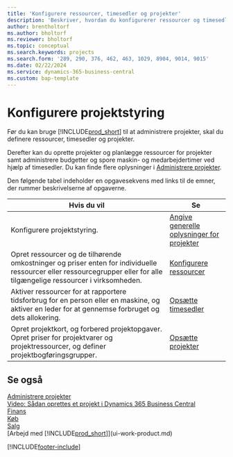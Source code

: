 ```yaml
---
title: 'Konfigurere ressourcer, timesedler og projekter'
description: 'Beskriver, hvordan du konfigurerer ressourcer og timesedler til at administrere projekter og deres budgetter.'
author: brentholtorf
ms.author: bholtorf
ms.reviewer: bholtorf
ms.topic: conceptual
ms.search.keywords: projects
ms.search.form: '289, 290, 376, 462, 463, 1029, 8904, 9014, 9015'
ms.date: 02/22/2024
ms.service: dynamics-365-business-central
ms.custom: bap-template
---
```

# Konfigurere projektstyring

Før du kan bruge [!INCLUDE[prod_short](includes/prod_short.md)] til at administrere projekter, skal du definere ressourcer, timesedler og projekter.

Derefter kan du oprette projekter og planlægge ressourcer for projekter samt administrere budgetter og spore maskin- og medarbejdertimer ved hjælp af timesedler. Du kan finde flere oplysninger i [Administrere projekter](projects-manage-projects.md).  

Den følgende tabel indeholder en opgavesekvens med links til de emner, der rummer beskrivelserne af opgaverne.

| Hvis du vil | Se |
| --- | --- |
| Konfigurere projektstyring.|[Angive generelle oplysninger for projekter](projects-how-setup-jobs.md#to-set-general-information-for-projects)|
| Opret ressourcer og de tilhørende omkostninger og priser enten for individuelle ressourcer eller ressourcegrupper eller for alle tilgængelige ressourcer i virksomheden. |[Konfigurere ressourcer](projects-how-setup-resources.md) |
| Aktiver ressourcer for at rapportere tidsforbrug for en person eller en maskine, og aktiver en leder for at gennemse forbruget og dets allokering. |[Opsætte timesedler](projects-how-setup-time-sheets.md) |
| Opret projektkort, og forbered projektopgaver. Opret priser for projektvarer og projektressourcer, og definer projektbogføringsgrupper. |[Opsætte projekter](projects-how-setup-jobs.md) |

## Se også

[Administrere projekter](projects-manage-projects.md)  
[Video: Sådan oprettes et projekt i Dynamics 365 Business Central](https://www.youtube.com/watch?v=VqaPWr7BWmw)  
[Finans](finance.md)  
[Køb](purchasing-manage-purchasing.md)  
[Salg](sales-manage-sales.md)  
[Arbejd med [!INCLUDE[prod_short](includes/prod_short.md)]](ui-work-product.md)  

[!INCLUDE[footer-include](includes/footer-banner.md)]